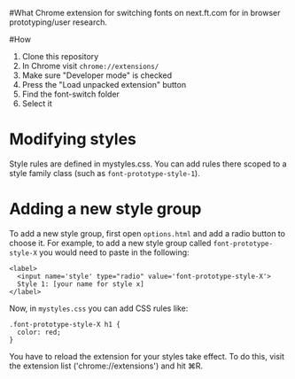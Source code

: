 #What
Chrome extension for switching fonts on next.ft.com for in browser prototyping/user research.

#How
1. Clone this repository
1. In Chrome visit `chrome://extensions/`
1. Make sure "Developer mode" is checked
1. Press the "Load unpacked extension" button
1. Find the font-switch folder
1. Select it

# Modifying styles
Style rules are defined in mystyles.css. You can add rules there scoped to a style family class (such as `font-prototype-style-1`).

# Adding a new style group
To add a new style group, first open `options.html` and add a radio button to choose it.
For example, to add a new style group called `font-prototype-style-X` you would need to paste in the following:

```
<label>
  <input name='style' type="radio" value='font-prototype-style-X'>
  Style 1: [your name for style x]
</label>
```

Now, in `mystyles.css` you can add CSS rules like:

```
.font-prototype-style-X h1 {
  color: red;
}
```

You have to reload the extension for your styles take effect. To do this, visit the extension list ('chrome://extensions') and hit ⌘R.

